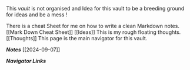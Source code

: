 This *vault* is not organised and Idea for this vault to be a breeding ground for ideas and be a mess !

There is a cheat Sheet for me on how to write a clean Markdown notes.
[[Mark Down Cheat Sheet]]
[[Ideas]]
This is my rough floating thoughts.
[[Thoughts]]
This page is the main navigator for this vault.

***Notes***
[[2024-09-07]]

***Navigator Links***

